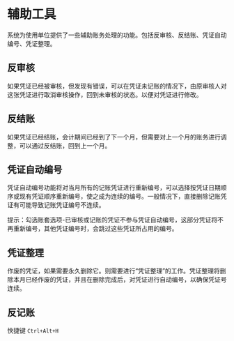 # 辅助工具<Badge text="工贸T系列"> </Badge>
系统为使用单位提供了一些辅助账务处理的功能。包括反审核、反结账、凭证自动编号、凭证整理。

## 反审核
如果凭证已经被审核，但发现有错误，可以在凭证未记账的情况下，由原审核人对这张凭证进行取消审核操作，回到未审核的状态。以便对凭证进行修改。

## 反结账
如果凭证已经结账，会计期间已经到了下一个月，但需要对上一个月的账务进行调整，可以通过反结账，回到上一个月。

## 凭证自动编号
凭证自动编号功能将对当月所有的记账凭证进行重新编号，可以选择按凭证日期顺序或现有凭证顺序重新编号，使之成为连续的编号。一般情况下，直接删除记账凭证有可能导致记账凭证编号不连续。

提示：勾选账套选项-已审核或记账的凭证不参与凭证自动编号，这部分凭证将不再重新编号，其他凭证编号时，会跳过这些凭证所占用的编号。

## 凭证整理
作废的凭证，如果需要永久删除它。则需要进行“凭证整理”的工作。凭证整理将删除本月已经作废的凭证，并且在删除完成后，对凭证进行自动编号，以确保凭证号连续。
## 反记账
快捷键 `Ctrl+Alt+H`